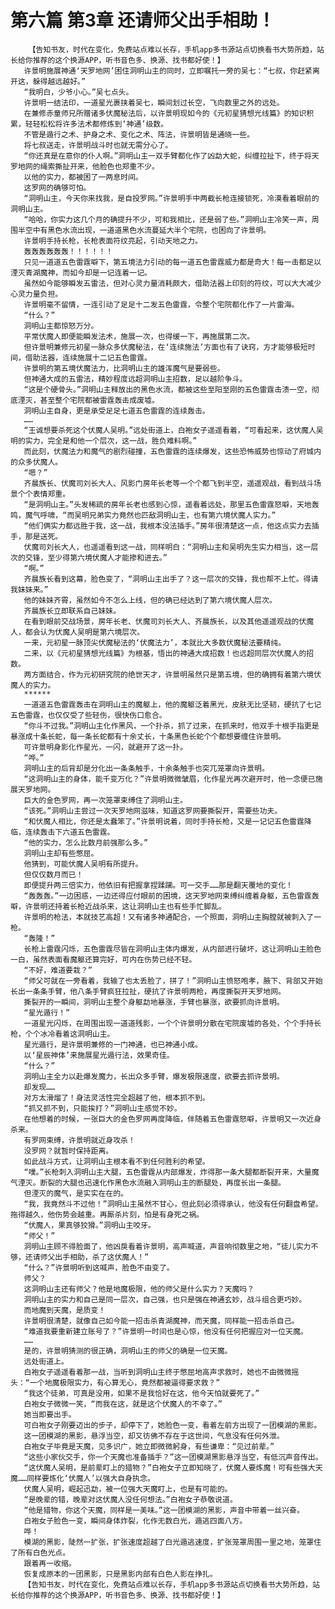 # 第六篇 第3章 还请师父出手相助！
        【告知书友，时代在变化，免费站点难以长存，手机app多书源站点切换看书大势所趋，站长给你推荐的这个换源APP，听书音色多、换源、找书都好使！】
       许景明施展神通‘天罗地网’困住洞明山主的同时，立即嘱托一旁的吴七：“七叔，你赶紧离开这，躲得越远越好。”
       “我明白，少爷小心。”吴七点头。
       许景明一结法印，一道星光裹挟着吴七，瞬间划过长空，飞向数里之外的远处。
       在兼修赤童师兄所赠诸多伏魔秘法后，以许景明现如今的《元初星猜想光线篇》的知识积累，轻轻松松将许多法术都修炼到‘神通’级数。
       不管是遁行之术、护身之术、变化之术、阵法，许景明皆是通晓一些。
       将七叔送走，许景明战斗时也就无需分心了。
       “你还真是在意你的仆人啊。”洞明山主一双手臂都化作了凶勐大蛇，纠缠拉扯下，终于将天罗地网的绳索撕扯开来，他脸色也郑重不少。
       以他的实力，都被困了一两息时间。
       这罗网的确够可怕。
       “洞明山主，今天你来找我，是自投罗网。”许景明手中两截长枪连接锁死，冷漠看着眼前的洞明山主。
       “哈哈，你实力这几个月的确提升不少，可和我相比，还是弱了些。”洞明山主冷笑一声，周围半空中有黑色水流出现，一道道黑色水流蔓延大半个宅院，也困向了许景明。
       许景明手持长枪，长枪表面符纹亮起，引动天地之力。
       轰轰轰轰轰轰！！！！！！
       只见一道道五色雷霆噼下，第五境法力引动的每一道五色雷霆威力都是奇大！每一击都足以湮灭青湖魔神，而如今却是一记连着一记。
       虽然如今能够瞬发五雷法，但对心灵力量消耗颇大，借助法器上印刻的符纹，可以大大减少心灵力量负担。
       许景明毫不留情，一连引动了足足十二发五色雷霆，令整个宅院都化作了一片雷海。
       “什么？”
       洞明山主都惊怒万分。
       平常伏魔人即便能瞬发法术，施展一次，也得缓一下，再施展第二次。
       但许景明兼修元初星一脉众多伏魔秘法，在‘连续施法’方面也有了诀窍，方才能够极短时间，借助法器，连续施展十二记五色雷霆。
       许景明的第五境伏魔法力，比洞明山主的雄浑魔气是要弱些。
       但神通大成的五雷法，精妙程度远超洞明山主招数，足以越阶争斗。
       “这是个硬骨头。”洞明山主释放出的黑色水流，都被这些至阳至刚的五色雷霆击溃一空，彻底湮灭，甚至整个宅院都被雷霆轰击成废墟。
       洞明山主自身，更是承受足足七道五色雷霆的连续轰击。
       ……
       “王诚想要杀死这个伏魔人吴明。”远处街道上，白袍女子遥遥看着，“可看起来，这伏魔人吴明的实力，完全是和他一个层次，这一战，胜负难料啊。”
       而此刻，伏魔法力和魔气的剧烈碰撞，五色雷霆的连续爆发，这些恐怖威势也惊动了府城内的众多伏魔人。
       “嗯？”
       齐晨族长、伏魔司刘长大人、风影门房年长老等一个个都飞到半空，遥遥观战，看到战斗场景个个表情郑重。
       “是洞明山主。”头发稀疏的房年长老也感到心惊，遥看着远处，那里五色雷霆怒噼，天地轰鸣，魔气呼啸，“而吴明兄弟实力竟然也匹敌洞明山主，也有第六境伏魔人实力。”
       “他们俩实力都远胜于我，这一战，我根本没法插手。”房年很清楚这一点，他这点实力去插手，那是送死。
       伏魔司刘长大人，也遥遥看到这一战，同样明白：“洞明山主和吴明先生实力相当，这一层次的交锋，至少得第六境伏魔人才能掺和进去。”
       “啊。”
       齐晨族长看到这幕，脸色变了，“洞明山主出手了？这一层次的交锋，我也帮不上忙。得请我妹妹来。”
       他的妹妹齐霄，虽然如今不怎么上线，但的确已经达到了第六境伏魔人层次。
       齐晨族长立即联系自己妹妹。
       在看到眼前交战场景，房年长老、伏魔司刘长大人、齐晨族长，以及其他遥遥观战的伏魔人，都会认为伏魔人吴明是第六境层次。
       一来，元初星一脉顶尖伏魔秘法的‘伏魔法力’，本就比大多数伏魔秘法要精纯。
       二来，以《元初星猜想光线篇》为根基，悟出的神通大成招数！也远超同层次伏魔人的招数。
       两方面结合，作为元初研究院的绝世天才，许景明虽然只是第五境，但的确拥有着第六境伏魔人的实力。
       ******
       一道道五色雷霆轰击在洞明山主的魔躯上，他的魔躯泛着黑光，皮肤无比坚韧，硬抗了七记五色雷霆，也仅仅受了些轻伤，很快伤口愈合。
       “你斗不过我。”洞明山主化作黑风，一个扑杀，抓了过来，在抓来时，他双手十根手指更是暴涨成十条长蛇，每一条长蛇都有十余丈长，十条黑色长蛇个个都想要缠住许景明。
       可许景明身影化作星光，一闪，就避开了这一扑。
       “哗。”
       洞明山主的后背却是分化出一条条触手，十余条触手也突兀笼罩向许景明。
       “这洞明山主的身体，能千变万化？”许景明微微皱眉，化作星光再次避开时，他一念便已施展天罗地网。
       巨大的金色罗网，再一次笼罩束缚住了洞明山主。
       “该死。”洞明山主尝过一次天罗地网滋味，知道这罗网要撕裂开，需要些功夫。
       “和伏魔人相比，你还是太蠢笨了。”许景明说着，同时手持长枪，又是一记记五色雷霆降临，连续轰击下六道五色雷霆。
       “他的实力，怎么比数月前强那么多。”
       洞明山主却有些憋屈。
       他猜到，可能伏魔人吴明有所提升。
       但仅仅数月而已！
       即便提升两三倍实力，他依旧有把握拿捏蹂躏。可一交手……那是翻天覆地的变化！
       “轰轰轰。”一边困惑，一边还得应付眼前的困境，这天罗地网束缚纠缠着身躯，五色雷霆轰噼，许景明还持着长枪近战杀来，这让洞明山主也有些手忙脚乱。
       许景明的枪法，本就技艺高超！又有诸多神通配合，一个照面，洞明山主胸膛就被刺入了一枪。
       “轰隆！”
       长枪上雷霆闪烁，五色雷霆尽皆在洞明山主体内爆发，从内部进行破坏，这让洞明山主脸色一白，虽然表面看魔躯还算完好，可内在伤势已经不轻。
       “不好，难道要栽？”
       “师父可就在一旁看着，我输了也太丢脸了，拼了！”洞明山主愤怒咆孝，腋下、背部又开始长出一条条手臂，他八条手臂疯狂拉扯，硬抗了许景明两枪，再度撕裂开天罗地网。
       撕裂开的一瞬间，洞明山主整个身躯勐地暴涨，手臂也暴涨，欲要抓向许景明。
       “星光遁行！”
       一道星光闪烁，在周围出现一道道残影，一个个许景明分散在宅院废墟的各处，个个手持长枪，个个冰冷看着这洞明山主。
       星光遁行，是许景明兼修的一门神通，也已神通小成。
       以‘星辰神体’来施展星光遁行法，效果奇佳。
       “什么？”
       洞明山主全力以赴爆发魔力，长出众多手臂，爆发极限速度，欲要去抓许景明。
       却发现……
       对方太滑熘了！身法灵活性完全超越了他，根本抓不到。
       “抓又抓不到，只能挨打？”洞明山主感觉不妙。
       在他想着的时候，一张巨大的金色罗网再度降临，伴随着五色雷霆怒噼，许景明又一次近身杀来。
       有罗网束缚，许景明就近身攻杀！
       没罗网？就暂时保持距离。
       如此战斗方式，让洞明山主根本看不到任何胜利的希望。
       “噗。”长枪刺入洞明山主大腿，五色雷霆从内部爆发，炸得那一条大腿都断裂开来，大量魔气湮灭。断裂的大腿也迅速化作黑色水流融入洞明山主的断腿处，再度长出一条腿。
       但湮灭的魔气，是实实在在的。
       “我，我竟然斗不过他！”洞明山主虽然不甘心，但此刻必须得承认，他没有任何翻盘希望。拖得越久，他伤势会越重。再厮杀片刻，怕是有身死之祸。
       “伏魔人，果真够狡猾。”洞明山主咬牙。
       “师父！”
       洞明山主顾不得脸面了，他凶戾看着许景明，高声喊道，声音响彻数里之地，“徒儿实力不够，还请师父出手相助，杀了这伏魔人！”
       “什么？”许景明听到这喊声，脸色不由变了。
       师父？
       这洞明山主还有师父？他是地魔极限，他的师父是什么实力？天魔吗？
       洞明山主的实力和自己是同一层次，自己强，也只是强在神通玄妙，战斗组合更巧妙。
       而地魔到天魔，是质变！
       许景明很清楚，就像自己如今能一招击杀青湖魔神，而天魔，同样能一招击杀自己。
       “难道我要重新建立账号了？”许景明一时间也是心惊，他没有任何把握应对一位天魔。
       ……
       是的，许景明猜测的很正确，洞明山主的师父的确是一位天魔。
       远处街道上。
       白袍女子遥遥看着那一战，当听到洞明山主终于憋屈地高声求救时，她也不由微微摇头：“一个地魔极限实力，有心算无心，竟然都被逼得要求救？”
       “我这个徒弟，可真是没用，如果不是我恰好在这，他今天怕就要死了。”
       白袍女子微微一笑，“而我在这，就是这个伏魔人的不幸了。”
       她当即要出手。
       可白袍女子刚要迈出的步子，却停下了，她脸色一变，看着左前方出现了一团模湖的黑影。
       这一团模湖的黑影，悬浮当空，却又彷佛不存在于这世间，气息没有任何外泄。
       白袍女子毕竟是天魔，见多识广，她立即微微躬身，有些谦卑：“见过前辈。”
       “这些小家伙交手，你一个天魔也准备插手？”这一团模湖黑影悬浮当空，有低沉声音传出。
       “这伏魔人吴明，是前辈盯上的猎物？”白袍女子立即知晓了，伏魔人要炼魔！可有些强大天魔……同样要炼化‘伏魔人’以强大自身执念。
       伏魔人吴明，崛起迅勐，被一位强大天魔盯上，也是有可能的。
       “是晚辈的错，晚辈对这伏魔人没任何想法。”白袍女子恭敬说道。
       “他是猎物，你这个天魔，同样是一美味。”这一团模湖的黑影，声音中带着一丝兴奋。
       白袍女子脸色一变，瞬间身体炸裂，化作无数白光，遁逃四面八方。
       哗！
       模湖的黑影，陡然一扩张，扩张速度超越了白光遁逃速度，扩张笼罩周围一里之地，笼罩住了所有白色光点。
       跟着再一收缩。
       恢复成原本的一团黑影，只是黑影内部有白色人影在挣扎。
       【告知书友，时代在变化，免费站点难以长存，手机app多书源站点切换看书大势所趋，站长给你推荐的这个换源APP，听书音色多、换源、找书都好使！】